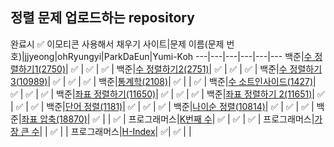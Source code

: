 ## 정렬 문제 업로드하는 repository
완료시 ✅  이모티콘 사용해서 채우기
사이트|문제 이름(문제 번호)|jjyeong|ohRyungyi|ParkDaEun|Yumi-Koh
---|---|---|---|---|---
백준|[수 정렬하기1(2750)](https://www.acmicpc.net/problem/2750)| ✅  | ✅ | ✅  | 
백준|[수 정렬하기2(2751)](https://www.acmicpc.net/problem/2751)| ✅  | ✅ | ✅  | 
백준|[수 정렬하기3(10989)](https://www.acmicpc.net/problem/10989)| ✅  | ✅ | ✅  | 
백준|[통계학(2108)](https://www.acmicpc.net/problem/2108)| ✅  |  | ✅  | 
백준|[수 소트인사이드(1427)](https://www.acmicpc.net/problem/1427)| ✅ | ✅ | ✅  | 
백준|[좌표 정렬하기(11650)](https://www.acmicpc.net/problem/11650)| ✅ | ✅ | ✅  | 
백준|[좌표 정렬하기 2(11651)](https://www.acmicpc.net/problem/11651)| ✅ | ✅ | ✅  | 
백준|[단어 정렬(1181)](https://www.acmicpc.net/problem/1181)| ✅ | ✅ | ✅  | 
백준|[나이순 정렬(10814)](https://www.acmicpc.net/problem/10814)| ✅ | ✅ | ✅ | 
백준|[좌표 압축(18870)](https://www.acmicpc.net/problem/18870)| ✅ |  | ✅  | 
프로그래머스|[K번째 수](https://programmers.co.kr/learn/courses/30/lessons/42748)| ✅ | ✅ | ✅  | 
프로그래머스|[가장 큰 수](https://programmers.co.kr/learn/courses/30/lessons/42746)|  | ✅ |  | 
프로그래머스|[H-Index](https://programmers.co.kr/learn/courses/30/lessons/42747)| ✅| ✅ |  | 
